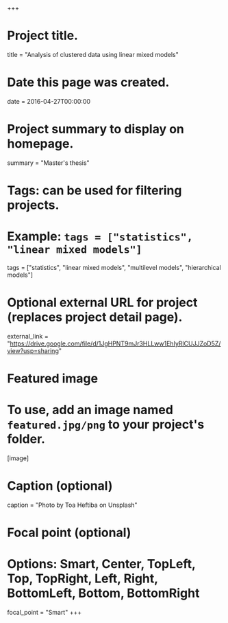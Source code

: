+++
# Project title.
title = "Analysis of clustered data using linear mixed models"

# Date this page was created.
date = 2016-04-27T00:00:00

# Project summary to display on homepage.
summary = "Master's thesis"

# Tags: can be used for filtering projects.
# Example: `tags = ["statistics", "linear mixed models"]`
tags = ["statistics", "linear mixed models", "multilevel models", "hierarchical models"]

# Optional external URL for project (replaces project detail page).
external_link = "https://drive.google.com/file/d/1JgHPNT9mJr3HLLww1EhIyRlCUJJZoD5Z/view?usp=sharing"

# Featured image
# To use, add an image named `featured.jpg/png` to your project's folder. 
[image]
  # Caption (optional)
  caption = "Photo by Toa Heftiba on Unsplash"

  # Focal point (optional)
  # Options: Smart, Center, TopLeft, Top, TopRight, Left, Right, BottomLeft, Bottom, BottomRight
  focal_point = "Smart"
+++
